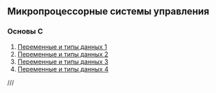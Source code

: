 ## Микропроцессорные системы управления
### Основы С
1. [Переменные и типы данных 1](https://github.com/kirunik/git1/blob/main/variables1.c)
2. [Переменные и типы данных 2](https://github.com/kirunik/git1/blob/main/variables2.c)
3. [Переменные и типы данных 3](https://github.com/kirunik/git1/blob/main/variables3.c)
4. [Переменные и типы данных 4](https://github.com/kirunik/git1/blob/main/variables4.c)

///
